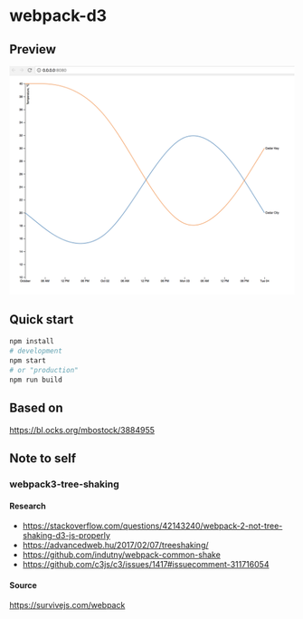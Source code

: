 # webpack-d3

## Preview
![Screenshot](./resources/screenshot.png)

## Quick start
```bash
npm install
# development
npm start
# or "production"
npm run build
```

## Based on
https://bl.ocks.org/mbostock/3884955

## Note to self

### webpack3-tree-shaking

#### Research
- https://stackoverflow.com/questions/42143240/webpack-2-not-tree-shaking-d3-js-properly
- https://advancedweb.hu/2017/02/07/treeshaking/
- https://github.com/indutny/webpack-common-shake
- https://github.com/c3js/c3/issues/1417#issuecomment-311716054

#### Source
https://survivejs.com/webpack

